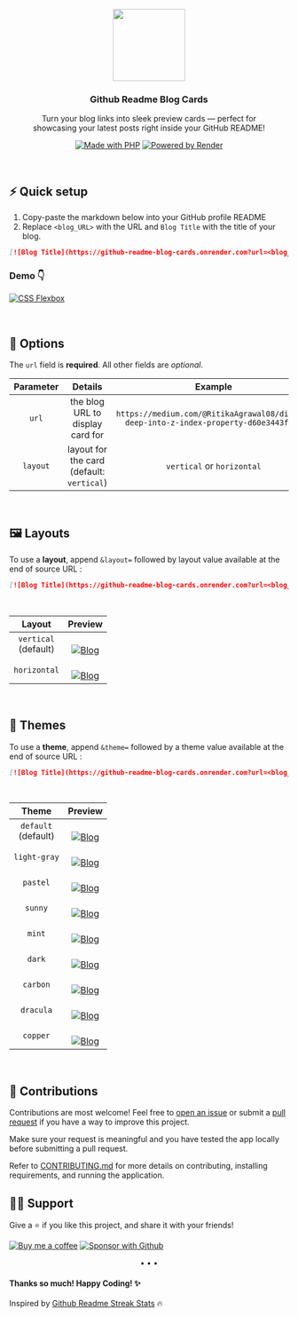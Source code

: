 <p align="center">
  <img src="https://res.cloudinary.com/djix6uusx/image/upload/v1754362230/blog-logo_jrjmgp.png" width="130px"/>
  <h3 align="center">Github Readme Blog Cards</h3>
</p>

<p align="center">
  Turn your blog links into sleek preview cards — perfect for <br/> showcasing your latest posts right inside your GitHub README!
</p>

<p align="center">
<a href="https://www.php.net/"><img alt="Made with PHP" title="Made with PHP" src="https://img.shields.io/badge/-Made%20with%20PHP-4e5b93?style=for-the-badge&logo=php&logoColor=white"/></a>
<a href="https://render.com/"><img alt="Powered by Render" title="Powered by Render" src="https://img.shields.io/badge/-Powered%20by%20Render-000?style=for-the-badge&logo=render&logoColor=white"/></a>
    
</p>

<br/>

## ⚡ Quick setup

1. Copy-paste the markdown below into your GitHub profile README
2. Replace `<blog_URL>` with the URL and `Blog Title` with the title of your blog.

```md
[![Blog Title](https://github-readme-blog-cards.onrender.com?url=<blog_URL>)](<blog_URL>)
```

### Demo :point_down:

[![CSS Flexbox](https://github-readme-blog-cards.onrender.com?url=https://medium.com/@RitikaAgrawal08/exploring-css-flexbox-getting-started-with-the-basics-1174eea3ad4e&layout=vertical)](https://medium.com/@RitikaAgrawal08/exploring-css-flexbox-getting-started-with-the-basics-1174eea3ad4e)

<br/>

## 🔧 Options

The `url` field is **required**. All other fields are _optional_.
<br/>

| Parameter |                  Details                  |                                       Example                                        |
| :-------: | :---------------------------------------: | :----------------------------------------------------------------------------------: |
|   `url`   |     the blog URL to display card for      | `https://medium.com/@RitikaAgrawal08/diving-deep-into-z-index-property-d60e3443f4ec` |
| `layout`  | layout for the card (default: `vertical`) |                              `vertical` or `horizontal`                              |

<br/>

## 🖼 Layouts

To use a **layout**, append `&layout=` followed by layout value available at the end of source URL :

```md
[![Blog Title](https://github-readme-blog-cards.onrender.com?url=<blog_URL>&layout=horizontal)](<blog_URL>)
```

<br/>

|           Layout           |                                                                                                                           Preview                                                                                                                           |
| :------------------------: | :---------------------------------------------------------------------------------------------------------------------------------------------------------------------------------------------------------------------------------------------------------: |
| `vertical` <br/> (default) |  <br/> [![Blog](https://github-readme-blog-cards.onrender.com?url=https://medium.com/@RitikaAgrawal08/diving-deep-into-z-index-property-d60e3443f4ec&layout=vertical)](https://medium.com/@RitikaAgrawal08/diving-deep-into-z-index-property-d60e3443f4ec)  |
|        `horizontal`        | <br/> [![Blog](https://github-readme-blog-cards.onrender.com?url=https://medium.com/@RitikaAgrawal08/diving-deep-into-z-index-property-d60e3443f4ec&layout=horizontal)](https://medium.com/@RitikaAgrawal08/diving-deep-into-z-index-property-d60e3443f4ec) |

<br/>

## 🌈 Themes

To use a **theme**, append `&theme=` followed by a theme value available at the end of source URL :

```md
[![Blog Title](https://github-readme-blog-cards.onrender.com?url=<blog_URL>&theme=dark)](<blog_URL>)
```
<br/>

|           Theme           |                                                                                                                           Preview                                                                                                                           |
| :------------------------: | :---------------------------------------------------------------------------------------------------------------------------------------------------------------------------------------------------------------------------------------------------------: |
| `default` <br/> (default) |  <br/> [![Blog](https://github-readme-blog-cards.onrender.com?url=https://medium.com/@RitikaAgrawal08/diving-deep-into-z-index-property-d60e3443f4ec&layout=vertical)](https://medium.com/@RitikaAgrawal08/diving-deep-into-z-index-property-d60e3443f4ec)  |
|        `light-gray`        | <br/> [![Blog](https://github-readme-blog-cards.onrender.com?url=https://medium.com/@RitikaAgrawal08/diving-deep-into-z-index-property-d60e3443f4ec&theme=light-gray)](https://medium.com/@RitikaAgrawal08/diving-deep-into-z-index-property-d60e3443f4ec) |
|        `pastel`        | <br/> [![Blog](https://github-readme-blog-cards.onrender.com?url=https://medium.com/@RitikaAgrawal08/diving-deep-into-z-index-property-d60e3443f4ec&theme=pastel)](https://medium.com/@RitikaAgrawal08/diving-deep-into-z-index-property-d60e3443f4ec) |
|        `sunny`        | <br/> [![Blog](https://github-readme-blog-cards.onrender.com?url=https://medium.com/@RitikaAgrawal08/diving-deep-into-z-index-property-d60e3443f4ec&theme=sunny)](https://medium.com/@RitikaAgrawal08/diving-deep-into-z-index-property-d60e3443f4ec) |
|        `mint`        | <br/> [![Blog](https://github-readme-blog-cards.onrender.com?url=https://medium.com/@RitikaAgrawal08/diving-deep-into-z-index-property-d60e3443f4ec&theme=mint)](https://medium.com/@RitikaAgrawal08/diving-deep-into-z-index-property-d60e3443f4ec) |
|        `dark`        | <br/> [![Blog](https://github-readme-blog-cards.onrender.com?url=https://medium.com/@RitikaAgrawal08/diving-deep-into-z-index-property-d60e3443f4ec&theme=dark)](https://medium.com/@RitikaAgrawal08/diving-deep-into-z-index-property-d60e3443f4ec) |
|        `carbon`        | <br/> [![Blog](https://github-readme-blog-cards.onrender.com?url=https://medium.com/@RitikaAgrawal08/diving-deep-into-z-index-property-d60e3443f4ec&theme=carbon)](https://medium.com/@RitikaAgrawal08/diving-deep-into-z-index-property-d60e3443f4ec) |
|        `dracula`        | <br/> [![Blog](https://github-readme-blog-cards.onrender.com?url=https://medium.com/@RitikaAgrawal08/diving-deep-into-z-index-property-d60e3443f4ec&theme=dracula)](https://medium.com/@RitikaAgrawal08/diving-deep-into-z-index-property-d60e3443f4ec) |
|        `copper`        | <br/> [![Blog](https://github-readme-blog-cards.onrender.com?url=https://medium.com/@RitikaAgrawal08/diving-deep-into-z-index-property-d60e3443f4ec&theme=copper)](https://medium.com/@RitikaAgrawal08/diving-deep-into-z-index-property-d60e3443f4ec) |

<br/>

## 🤗 Contributions

Contributions are most welcome! Feel free to [open an issue](https://github.com/DenverCoder1/github-readme-streak-stats/issues/new/choose) or submit a [pull request](https://github.com/DenverCoder1/github-readme-streak-stats/compare) if you have a way to improve this project.

Make sure your request is meaningful and you have tested the app locally before submitting a pull request.

Refer to [CONTRIBUTING.md](/CONTRIBUTING.md) for more details on contributing, installing requirements, and running the application.

## 🙋‍♂️ Support

Give a ⭐ if you like this project, and share it with your friends!

<p align="left">
  <a href="https://buymeacoffee.com/ritikaagrawal08"><img alt="Buy me a coffee" title="Buy me a coffee" src="https://img.shields.io/badge/-Buy%20me%20a%20coffee-yellow?style=for-the-badge&logo=buymeacoffee&logoColor=white"/></a>
  <a href="https://github.com/sponsors/Ritika-Agrawal811"><img alt="Sponsor with Github" title="Sponsor with Github" src="https://img.shields.io/badge/-Sponsor-ea4aaa?style=for-the-badge&logo=github&logoColor=white"/></a>
</p>

<p align='center'>• • •</p>

#### Thanks so much! Happy Coding! ✨

Inspired by [Github Readme Streak Stats](https://github.com/DenverCoder1/github-readme-streak-stats) :fire:
